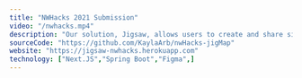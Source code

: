 ```yaml
---
title: "NWHacks 2021 Submission"
video: "/nwhacks.mp4"
description: "Our solution, Jigsaw, allows users to create and share simplified roadmaps to guide others on their new adventures. Whether you are a new student in a CS program and want a roadmap for events to attend, or someone who is learning coding on your own and need a simplified guide, Jigsaw is your centralized solution. I created the entire frontend with Next.JS and hosted the website in the 24 hours"
sourceCode: "https://github.com/KaylaArb/nwHacks-jigMap"
website: "https://jigsaw-nwhacks.herokuapp.com"
technology: ["Next.JS","Spring Boot","Figma",]
---
```

